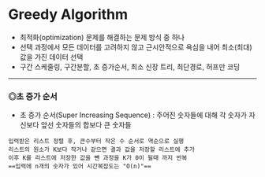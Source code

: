 # Greedy Algorithm
* 최적화(optimization) 문제를 해결하는 문제 방식 중 하나
* 선택 과정에서 모든 데이터를 고려하지 않고 근시안적으로 욕심을 내어 최소(최대)값을 가진 데이터 선택
* 구간 스케줄링, 구간분할, 초 증가순서, 최소 신장 트리, 최단경로, 허프만 코딩

<hr>

### ◎초 증가 순서
* 초 증가 순서(Super Increasing Sequence) : 주어진 숫자들에 대해 각 숫자가 자신보다 앞선 숫자들의 합보다 큰 숫자들
```
입력받은 리스트 정렬 후, 큰수부터 작은 수 순서로 역순으로 실행
리스트의 원소가 K보다 작거나 같으면 결과 값을 저장할 리스트에 추가 
이후 K를 리스트에 저장한 값을 뺀 과정을 K가 0이 될때 까지 반복
==입력에 n개의 숫자가 있어 시간복잡도는 "O(n)"==
```
